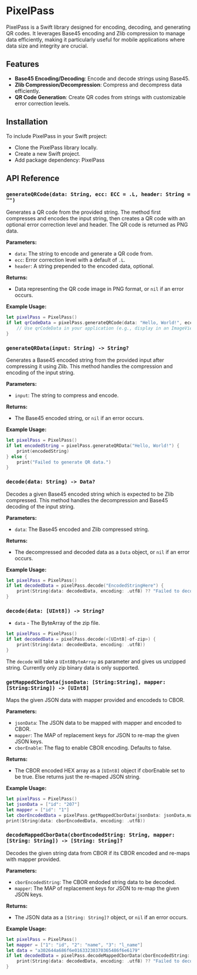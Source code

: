 
# PixelPass

PixelPass is a Swift library designed for encoding, decoding, and generating QR codes. It leverages Base45 encoding and Zlib compression to manage data efficiently, making it particularly useful for mobile applications where data size and integrity are crucial.

## Features

- **Base45 Encoding/Decoding**: Encode and decode strings using Base45.
- **Zlib Compression/Decompression**: Compress and decompress data efficiently.
- **QR Code Generation**: Create QR codes from strings with customizable error correction levels.

## Installation

To include PixelPass in your Swift project:
- Clone the PixelPass library locally.
- Create a new Swift project.
- Add package dependency: PixelPass


## API Reference

### `generateQRCode(data: String, ecc: ECC = .L, header: String = "")`

Generates a QR code from the provided string. The method first compresses and encodes the input string, then creates a QR code with an optional error correction level and header. The QR code is returned as PNG data.

**Parameters:**
- `data`: The string to encode and generate a QR code from.
- `ecc`: Error correction level with a default of `.L`.
- `header`: A string prepended to the encoded data, optional.

**Returns:**
- Data representing the QR code image in PNG format, or `nil` if an error occurs.

**Example Usage:**

```swift
let pixelPass = PixelPass()
if let qrCodeData = pixelPass.generateQRCode(data: "Hello, World!", ecc: .M, header: "HDR") {
    // Use qrCodeData in your application (e.g., display in an ImageView)
}
```
### `generateQRData(input: String) -> String?`

Generates a Base45 encoded string from the provided input after compressing it using Zlib. This method handles the compression and encoding of the input string.

**Parameters:**
- `input`: The string to compress and encode.

**Returns:**
- The Base45 encoded string, or `nil` if an error occurs.

**Example Usage:**

```swift
let pixelPass = PixelPass()
if let encodedString = pixelPass.generateQRData("Hello, World!") {
    print(encodedString)
} else {
    print("Failed to generate QR data.")
}
```

### `decode(data: String) -> Data?`

Decodes a given Base45 encoded string which is expected to be Zlib compressed. This method handles the decompression and Base45 decoding of the input string.

**Parameters:**
- `data`: The Base45 encoded and Zlib compressed string.

**Returns:**
- The decompressed and decoded data as a `Data` object, or `nil` if an error occurs.

**Example Usage:**

```swift
let pixelPass = PixelPass()
if let decodedData = pixelPass.decode("EncodedStringHere") {
    print(String(data: decodedData, encoding: .utf8) ?? "Failed to decode.")
}
```

### `decode(data: [UInt8]) -> String?`

- `data` - The ByteArray of the zip file.

```swift
let pixelPass = PixelPass()
if let decodedData = pixelPass.decode(<[UInt8]-of-zip>) {
    print(String(data: decodedData, encoding: .utf8))
}
```
The `decode` will take a `UInt8ByteArray`  as parameter and gives us unzipped string. Currently only zip binary data is only supported.

### `getMappedCborData(jsonData: [String:String], mapper: [String:String]) -> [UInt8]`

Maps the given JSON data with mapper provided and encodeds to CBOR.

**Parameters:**
- `jsonData`: The JSON data to be mapped with mapper and encoded to CBOR.
- `mapper`: The MAP of replacement keys for JSON to re-map the given JSON keys.
- `cborEnable`: The flag to enable CBOR encoding. Defaults to false.

**Returns:**
- The CBOR encoded HEX array as a `[UInt8]` object if cborEnable set to be true. Else returns just the re-maped JSON string.

**Example Usage:**

```swift
let pixelPass = PixelPass()
let jsonData = ["id": "207"]
let mapper = ["id": "1"]
let cborEncodedData = pixelPass.getMappedCborData(jsonData: jsonData,mapper: mapper).toHexString()
print(String(data: cborEncodedData, encoding: .utf8))
```


### `decodeMappedCborData(cborEncodedString: String, mapper: [String: String]) -> [String: String]?`

Decodes the given string data from CBOR if its CBOR encoded and re-maps with mapper provided.

**Parameters:**
- `cborEncodedString`: The CBOR endoded string data to be decoded.
- `mapper`: The MAP of replacement keys for JSON to re-map the given JSON keys.

**Returns:**
- The JSON data as a `[String: String]?` object, or `nil` if an error occurs.

**Example Usage:**

```swift
let pixelPass = PixelPass()
let mapper = ["1": "id", "2": "name", "3": "l_name"]
let data = "a302644a686f6e01633230370365486f6e6179"
if let decodedData = pixelPass.decodeMappedCborData(cborEncodedString: data, mapper: mapper) {
    print(String(data: decodedData, encoding: .utf8) ?? "Failed to decode.")
}
```

